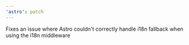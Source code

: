 ```yaml
---
'astro': patch
---
```


Fixes an issue where Astro couldn't correctly handle i18n fallback when using the i18n middleware
